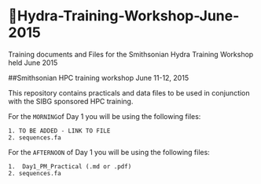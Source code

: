 # 🌻Hydra-Training-Workshop-June-2015
Training documents and Files for the Smithsonian Hydra Training Workshop held June 2015

##Smithsonian HPC training workshop June 11-12, 2015

This repository contains practicals and data files to be used in conjunction with the SIBG sponsored HPC training.

For the `MORNING`of Day 1 you will be using the following files:

	1. TO BE ADDED - LINK TO FILE
	2. sequences.fa


For the `AFTERNOON` of Day 1 you will be using the following files:

	1.	Day1_PM_Practical (.md or .pdf)
	2. sequences.fa